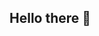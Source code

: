 ## Hello there 👋

<!--
**LudBjork/LudBjork** is a ✨ _special_ ✨ repository because its `README.md` (this file) appears on your GitHub profile.

[![My GitHub stats](https://github-readme-stats.vercel.app/api?username=LudBjork)](https://github.com/anuraghazra/github-readme-stats)

[![Top Langs](https://github-readme-stats.vercel.app/api/top-langs/?username=LudBjork)](https://github.com/anuraghazra/github-readme-stats)
